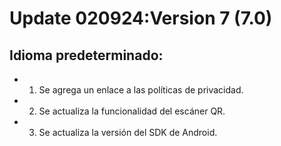 # Update 020924:Version 7 (7.0)
## Idioma predeterminado:
- 1. Se agrega un enlace a las políticas de privacidad.
- 2. Se actualiza la funcionalidad del escáner QR.
- 3. Se actualiza la versión del SDK de Android.
